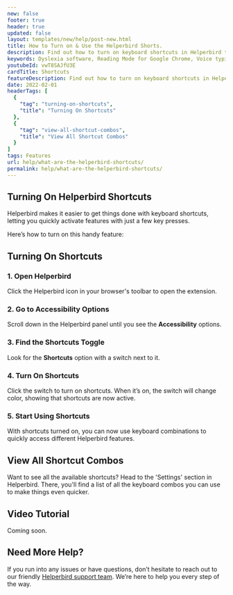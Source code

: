 ```yaml
---
new: false
footer: true
header: true
updated: false
layout: templates/new/help/post-new.html
title: How to Turn on & Use the Helperbird Shorts.
description: Find out how to turn on keyboard shortcuts in Helperbird to make things faster and easier. Plus, see where you can find all the shortcut combos for your favorite features
keywords: Dyslexia software, Reading Mode for Google Chrome, Voice typing for chrome, Text to speech for chrome,  text reader, Immersive Reader, dyslexia fonts, accessibility software, dyslexia software, Helperbird for Edge, Helperbird for Firefox, Helperbird for Chrome, Opendyslexic for Chrome, OpenDyslexic
youtubeId: vwT8SAJfU3E
cardTitle: Shortcuts
featureDescription: Find out how to turn on keyboard shortcuts in Helperbird to make things faster and easier. Plus, see where you can find all the shortcut combos for your favorite features
date: 2022-02-01
headerTags: [
  {
    "tag": "turning-on-shortcuts",
    "title": "Turning On Shortcuts"
  },
  {
    "tag": "view-all-shortcut-combos",
    "title": "View All Shortcut Combos"
  }
]
tags: Features
url: help/what-are-the-helperbird-shortcuts/
permalink: help/what-are-the-helperbird-shortcuts/
---
```


## Turning On Helperbird Shortcuts

Helperbird makes it easier to get things done with keyboard shortcuts, letting you quickly activate features with just a few key presses. 

Here’s how to turn on this handy feature:

## Turning On Shortcuts

### 1. Open Helperbird

Click the Helperbird icon in your browser's toolbar to open the extension.

### 2. Go to Accessibility Options

Scroll down in the Helperbird panel until you see the **Accessibility** options.

### 3. Find the Shortcuts Toggle

Look for the **Shortcuts** option with a switch next to it.

### 4. Turn On Shortcuts

Click the switch to turn on shortcuts. When it’s on, the switch will change color, showing that shortcuts are now active.

### 5. Start Using Shortcuts

With shortcuts turned on, you can now use keyboard combinations to quickly access different Helperbird features.

## View All Shortcut Combos

Want to see all the available shortcuts? Head to the 'Settings' section in Helperbird. There, you'll find a list of all the keyboard combos you can use to make things even quicker.

## Video Tutorial

Coming soon.

## Need More Help?

If you run into any issues or have questions, don’t hesitate to reach out to our friendly [Helperbird support team](/support). We’re here to help you every step of the way.
